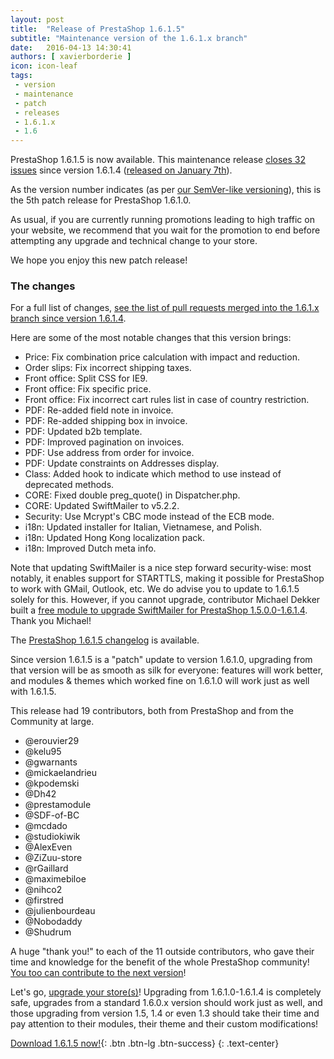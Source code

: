 ```yaml
---
layout: post
title:  "Release of PrestaShop 1.6.1.5"
subtitle: "Maintenance version of the 1.6.1.x branch"
date:   2016-04-13 14:30:41
authors: [ xavierborderie ]
icon: icon-leaf
tags:
 - version
 - maintenance
 - patch
 - releases
 - 1.6.1.x
 - 1.6
---
```


PrestaShop 1.6.1.5 is now available. This maintenance release [closes 32 issues](https://github.com/PrestaShop/PrestaShop/pulls?utf8=%E2%9C%93&q=is%3Apr+base%3A1.6.1.x+is%3Aclosed+merged%3A%3E2016-01-07) since version 1.6.1.4 ([released on January 7th](http://build.prestashop.com/news/prestashop-1614-maintenance-release/)). 

As the version number indicates (as per [our SemVer-like versioning](http://build.prestashop.com/news/a-more-semantic-versioning-scheme/)), this is the 5th patch release for PrestaShop 1.6.1.0.<br/>

As usual, if you are currently running promotions leading to high traffic on your website, we recommend that you wait for the promotion to end before attempting any upgrade and technical change to your store.

We hope you enjoy this new patch release!


### The changes

For a full list of changes, [see the list of pull requests merged into the 1.6.1.x branch since version 1.6.1.4](https://github.com/PrestaShop/PrestaShop/pulls?utf8=%E2%9C%93&q=is%3Apr+base%3A1.6.1.x+is%3Aclosed+merged%3A%3E2016-01-07).

Here are some of the most notable changes that this version brings:

* Price: Fix combination price calculation with impact and reduction.
* Order slips: Fix incorrect shipping taxes.
* Front office: Split CSS for IE9.
* Front office: Fix specific price.
* Front office: Fix incorrect cart rules list in case of country restriction.
* PDF: Re-added field note in invoice.
* PDF: Re-added shipping box in invoice.
* PDF: Updated b2b template.
* PDF: Improved pagination on invoices.
* PDF: Use address from order for invoice.
* PDF: Update constraints on Addresses display.
* Class: Added hook to indicate which method to use instead of deprecated methods.
* CORE: Fixed double preg_quote() in Dispatcher.php.
* CORE: Updated SwiftMailer to v5.2.2.
* Security: Use Mcrypt's CBC mode instead of the ECB mode.
* i18n: Updated installer for Italian, Vietnamese, and Polish.
* i18n: Updated Hong Kong localization pack.
* i18n: Improved Dutch meta info.

Note that updating SwiftMailer is a nice step forward security-wise: most notably, it enables support for STARTTLS, making it possible for PrestaShop to work with GMail, Outlook, etc. We do advise you to update to 1.6.1.5 solely for this. However, if you cannot upgrade, contributor Michael Dekker built a [free module to upgrade SwiftMailer for PrestaShop 1.5.0.0-1.6.1.4](https://www.prestashop.com/forums/topic/519767-free-module-swiftmailer-upgrader-version-541/). Thank you Michael!

The [PrestaShop 1.6.1.5 changelog](https://www.prestashop.com/en/developers-versions/changelog/1.6.1.5-stable) is available.

Since version 1.6.1.5 is a "patch" update to version 1.6.1.0, upgrading from that version will be as smooth as silk for everyone: features will work better, and modules & themes which worked fine on 1.6.1.0 will work just as well with 1.6.1.5.

This release had 19 contributors, both from PrestaShop and from the Community at large. 

* @erouvier29
* @kelu95 
* @gwarnants
* @mickaelandrieu
* @kpodemski
* @Dh42 
* @prestamodule
* @SDF-of-BC
* @mcdado
* @studiokiwik 
* @AlexEven 
* @ZiZuu-store
* @rGaillard
* @maximebiloe
* @nihco2
* @firstred 
* @julienbourdeau
* @Nobodaddy
* @Shudrum 

A huge "thank you!" to each of the 11 outside contributors, who gave their time and knowledge for the benefit of the whole PrestaShop community! [You too can contribute to the next version](http://doc.prestashop.com/display/PS16/Contributing+code+to+PrestaShop)!

Let's go, [upgrade your store(s)](http://doc.prestashop.com/display/PS16/Updating+PrestaShop)! Upgrading from 1.6.1.0-1.6.1.4 is completely safe, upgrades from a standard 1.6.0.x version should work just as well, and those upgrading from version 1.5, 1.4 or even 1.3 should take their time and pay attention to their modules, their theme and their custom modifications!

[Download 1.6.1.5 now!](https://www.prestashop.com/versions){: .btn .btn-lg .btn-success}
{: .text-center}
